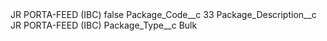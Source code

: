 <?xml version="1.0" encoding="UTF-8"?>
<CustomMetadata xmlns="http://soap.sforce.com/2006/04/metadata" xmlns:xsi="http://www.w3.org/2001/XMLSchema-instance" xmlns:xsd="http://www.w3.org/2001/XMLSchema">
    <label>JR PORTA-FEED (IBC)</label>
    <protected>false</protected>
    <values>
        <field>Package_Code__c</field>
        <value xsi:type="xsd:string">33</value>
    </values>
    <values>
        <field>Package_Description__c</field>
        <value xsi:type="xsd:string">JR PORTA-FEED (IBC)</value>
    </values>
    <values>
        <field>Package_Type__c</field>
        <value xsi:type="xsd:string">Bulk</value>
    </values>
</CustomMetadata>

